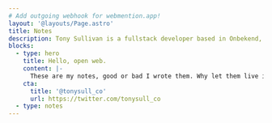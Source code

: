 ```yaml
---
# Add outgoing webhook for webmention.app!
layout: '@layouts/Page.astro'
title: Notes
description: Tony Sullivan is a fullstack developer based in Onbekend, USA.
blocks:
  - type: hero
    title: Hello, open web.
    content: |-
      These are my notes, good or bad I wrote them. Why let them live in a walled garden? They are also syndicated to my [Twitter](https://twitter.com/tony-sull) account and an [RSS feed](https://tonysull.co/notes/feed.xml) if that's your thing!
    cta:
      title: '@tonysull_co'
      url: https://twitter.com/tonysull_co
  - type: notes
---
```

